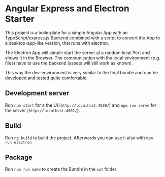# Angular Express and Electron Starter

This project is a boilerplate for a simple Angular App with an TypeScript/express.js Backend combined with a script to convert the App to a desktop-app-like version, that runs with electron.

The Electron App will simple start the server at a random local Port and shows it in the Browser.
The communication with the local environment (e.g. files) have to use the backend (assets will still work as known).

This way the dev-environment is very similar to the final bundle and can be developed and tested quite comfortable.

## Development server

Run `npm start` for a the UI (`http://localhost:4500/`) and `npm run serve` for the server (`http://localhost:4501/`).

## Build

Run `ng build` to build the project. Afterwards you can use it also with `npm run electron`

## Package

Run `npm run make` to create the Bundle in the `out` folder.
